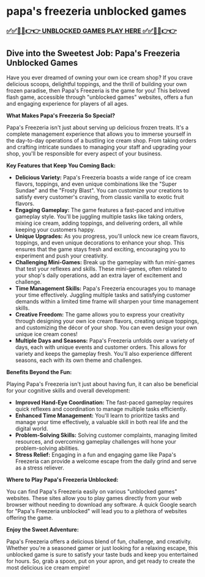 # papa's freezeria unblocked games

### [✅✅🔴🔴👉👉 UNBLOCKED GAMES PLAY HERE ✅✅🔴🔴👉👉](https://topstoryindia.com)

## Dive into the Sweetest Job: Papa's Freezeria Unblocked Games

Have you ever dreamed of owning your own ice cream shop? If you crave delicious scoops, delightful toppings, and the thrill of building your own frozen paradise, then Papa's Freezeria is the game for you! This beloved flash game, accessible through "unblocked games" websites, offers a fun and engaging experience for players of all ages. 

**What Makes Papa's Freezeria So Special?**

Papa's Freezeria isn't just about serving up delicious frozen treats. It's a complete management experience that allows you to immerse yourself in the day-to-day operations of a bustling ice cream shop. From taking orders and crafting intricate sundaes to managing your staff and upgrading your shop, you'll be responsible for every aspect of your business. 

**Key Features that Keep You Coming Back:**

* **Delicious Variety:** Papa's Freezeria boasts a wide range of ice cream flavors, toppings, and even unique combinations like the "Super Sundae" and the "Frosty Blast".  You can customize your creations to satisfy every customer's craving, from classic vanilla to exotic fruit flavors.
* **Engaging Gameplay:** The game features a fast-paced and intuitive gameplay style. You'll be juggling multiple tasks like taking orders, mixing ice cream, adding toppings, and delivering orders, all while keeping your customers happy. 
* **Unique Upgrades:**  As you progress, you'll unlock new ice cream flavors, toppings, and even unique decorations to enhance your shop. This ensures that the game stays fresh and exciting, encouraging you to experiment and push your creativity.
* **Challenging Mini-Games:**  Break up the gameplay with fun mini-games that test your reflexes and skills. These mini-games, often related to your shop's daily operations, add an extra layer of excitement and challenge.
* **Time Management Skills:** Papa's Freezeria encourages you to manage your time effectively. Juggling multiple tasks and satisfying customer demands within a limited time frame will sharpen your time management skills.
* **Creative Freedom:**  The game allows you to express your creativity through designing your own ice cream flavors, creating unique toppings, and customizing the décor of your shop. You can even design your own unique ice cream cones!
* **Multiple Days and Seasons:**  Papa's Freezeria unfolds over a variety of days, each with unique events and customer orders. This allows for variety and keeps the gameplay fresh. You'll also experience different seasons, each with its own theme and challenges.

**Benefits Beyond the Fun:**

Playing Papa's Freezeria isn't just about having fun, it can also be beneficial for your cognitive skills and overall development:

* **Improved Hand-Eye Coordination:** The fast-paced gameplay requires quick reflexes and coordination to manage multiple tasks efficiently.
* **Enhanced Time Management:**  You'll learn to prioritize tasks and manage your time effectively, a valuable skill in both real life and the digital world.
* **Problem-Solving Skills:**  Solving customer complaints, managing limited resources, and overcoming gameplay challenges will hone your problem-solving abilities.
* **Stress Relief:**  Engaging in a fun and engaging game like Papa's Freezeria can provide a welcome escape from the daily grind and serve as a stress reliever.

**Where to Play Papa's Freezeria Unblocked:**

You can find Papa's Freezeria easily on various "unblocked games" websites. These sites allow you to play games directly from your web browser without needing to download any software. A quick Google search for "Papa's Freezeria unblocked" will lead you to a plethora of websites offering the game.

**Enjoy the Sweet Adventure:**

Papa's Freezeria offers a delicious blend of fun, challenge, and creativity. Whether you're a seasoned gamer or just looking for a relaxing escape, this unblocked game is sure to satisfy your taste buds and keep you entertained for hours. So, grab a spoon, put on your apron, and get ready to create the most delicious ice cream empire! 
